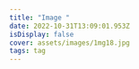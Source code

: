 ```yaml
---
title: "Image "
date: 2022-10-31T13:09:01.953Z
isDisplay: false
cover: assets/images/1mg18.jpg
tags: tag
---
```

